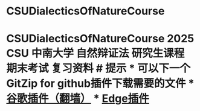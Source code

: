 # CSUDialecticsOfNatureCourse
# CSUDialecticsOfNatureCourse  2025 CSU 中南大学 自然辩证法 研究生课程 期末考试 复习资料  # 提示  * 可以下一个GitZip for github插件下载需要的文件    * [谷歌插件（翻墙）](https://chrome.google.com/webstore/detail/gitzip-for-github/ffabmkklhbepgcgfonabamgnfafbdlkn?hl=zh-CN)   * [Edge插件](https://microsoftedge.microsoft.com/addons/detail/gitzip-for-github/nlgkiabjnbdndgblhcaobimbpifcdkjj?hl=zh-CN)
